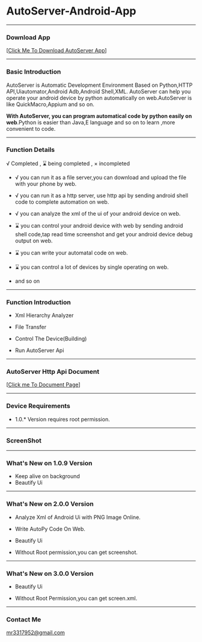 # AutoServer-Android-App

------------

### Download App

[[Click Me To Download AutoServer App](https://github.com/MarsDiplomatToEarth/AutoServerApp/blob/master/autoserver1.0.0.apk?raw=true "Click Me To Download AutoServer App")]

------------

### Basic Introduction

AutoServer is Automatic Development Environment Based on Python,HTTP API,Uiautomator,Android Adb,Android Shell,XML. AutoServer can help you operate your android device by python automatically on web.AutoServer is like QuickMacro,Appium and so on.

**With AutoServer, you can program automatical code by python easily on web**.Python is easier than Java,E language and so on to learn ,more convenient to code.

------------

### Function Details

√ Completed  , ⌛ being completed  , × incompleted

- √ you can run it as a file server,you can download and upload the file with your phone by web.

- √ you can run it as a http server, use http api by sending android shell code to complete automation on web.

- √ you can analyze the xml of the ui of your android device on web.

- ⌛ you can control your android device with web by sending android shell code,tap read time screenshot and get your android device debug output on web.

- ⌛ you can write your automatal code on web.

- ⌛ you can control a lot of devices by single operating on web.

- and so on

------------

### Function Introduction

- Xml Hierarchy Analyzer

- File Transfer

- Control The Device(Building)

- Run AutoServer Api

------------

### AutoServer Http Api Document


[[Click me To Document Page](https://github.com/MarsDiplomatToEarth/AutoServerApp/blob/master/AutoServer_Http_Api_Document.md "Click me To Document Page")]

------------

### Device Requirements

- 1.0.* Version requires root permission.

------------

### ScreenShot

------------

### What's New on 1.0.9 Version

- Keep alive on background
- Beautify Ui

------------

### What's New on 2.0.0 Version

- Analyze Xml of Android Ui with PNG Image Online.

- Write AutoPy Code On Web.

- Beautify Ui

- Without Root permission,you can get screenshot.

------------

### What's New on 3.0.0 Version

- Beautify Ui

- Without Root Permission,you can get screen.xml.

------------

### Contact Me

mr3317952@gmail.com

